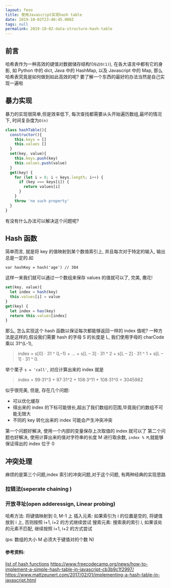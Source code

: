 ```yaml
---
layout: fexo
title: 使用Javascript实现hash table
date: 2019-10-02T23:40:45.000Z
tags: null
permalink: 2019-10-02-data-structure-hash-table
---
```


## 前言

哈希表作为一种高效的键值对数据储存结构!(`将近O(1)`), 在各大语言中都有它的身影, 如 Python 中的 dict, Java 中的 HashMap, 以及 Javascript 中的 Map, 那么哈希表究竟是如何做到如此高效的呢? 要了解一个东西的最好的办法当然是自己实现一遍啦

## 暴力实现

暴力的实现很简单,但是效率低下, 每次查找都需要从头开始遍历数组,最坏的情况下, 时间复杂度为`O(n)`

```js
class hashTable(){
  constructor(){
    this.keys = []
    this.values []
  }
  set(key, value){
    this.keys.push(key)
    this.values.push(value)
  }
  get(key) {
    for (let i = 0; i < keys.length; i++) {
      if (key === keys[i]) {
        return values[i]
      }
    }
    throw 'no such property'
  }
}
```

有没有什么办法可以解决这个问题呢?

## Hash 函数

简单而言, 就是将 key 的值映射到某个数值索引上, 并且每次对于特定的输入, 输出总是一定的.如

```
var hashKey = hash('age') // 384
```

这样一来我们就可以通过一个数组来保存 values 的值就可以了, 完美, 撒花!

```js
set(key, value){
  let index = hash(key)
  this.values[i] = value
}
get(key) {
  let index = has(key)
  return this.values[index]
}
```

那么, 怎么实现这个 hash 函数以保证每次都能够返回一样的 index 值呢? 一种方法是这样的,假设我们需要 hash 的字母 S 的长度是 L, 我们使用字母的 charCode 乘以 31^(L-1),

> index = s[0] · 31 ^ (L–1) + … + s[L – 3] · 31 ^ 2 + s[L – 2] · 31 ^ 1 + s[L – 1] · 31 ^ 0.

举个栗子 `s = 'call'`, 对应计算出来的 index 就是

> index = 99·31^3 + 97·31^2 + 108·3^11 + 108·31^0 = 3045982

似乎很完美, 但是, 存在几个问题:

- 可以优化缓存
- 得出来的 index 的下标可能很长,超出了我们数组的范围,毕竟我们的数组不可能无限大
- 不同的 key 转化出来的 index 可能会产生冲突冲突

第一个问题好解决, 使用一个内部的变量保存上次取值的 index 就可以了
第二个问题也好解决, 使用计算出来的值对字符串的长度 M 进行取余数, `index % M`,就能够保证得出的 index 位于 0

## 冲突处理

麻烦的是第三个问题,index 索引的冲突问题,对于这个问题, 有两种经典的实现思路

### 拉链法(seperate chaining )

### 开放寻址(open adderessign, Linear probing)

哈希方法: 将键值映射到 0, M-1 上
插入元素: 如果索引为 i 的位置是空的, 将键值放到 i 上, 否则按照 i+1, i+2 的方式继续尝试
搜索元素: 搜索表的索引 i, 如果该处的元素不匹配, 继续按照 i+1, i+2 的方式尝试

(ps: 数组的大小 M 必须大于键值对的个数 N)

#### 参考资料:

[list of hash functions](https://en.wikipedia.org/wiki/List_of_hash_functions)
https://www.freecodecamp.org/news/how-to-implement-a-simple-hash-table-in-javascript-cb3b9c1f2997/
https://www.mattzeunert.com/2017/02/01/implementing-a-hash-table-in-javascript.html
